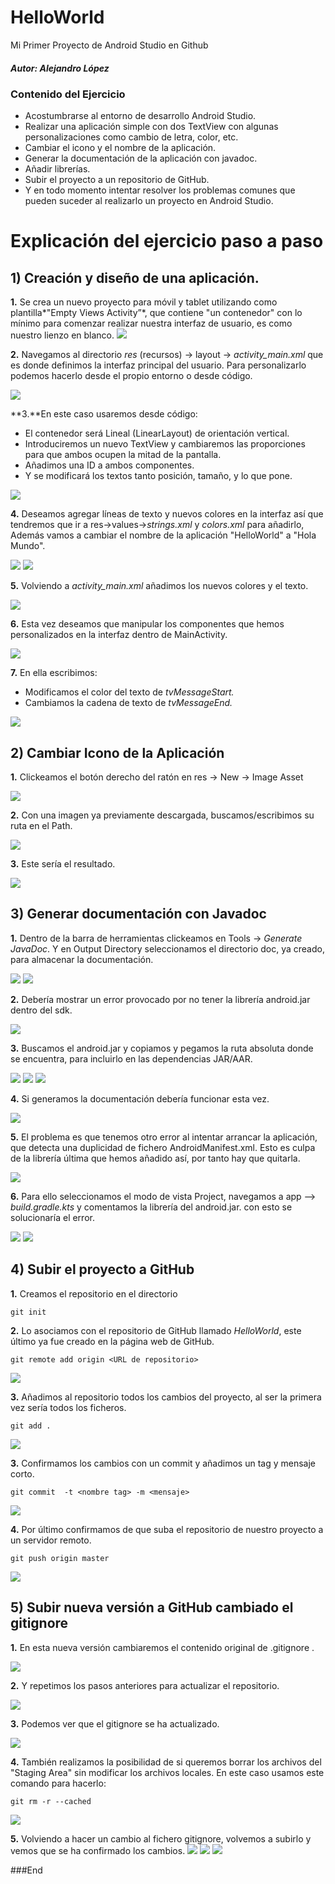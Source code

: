 # HelloWorld
Mi Primer Proyecto de Android Studio en Github 

##### Autor: Alejandro López

### Contenido del Ejercicio
- Acostumbrarse al entorno de desarrollo Android Studio.
- Realizar una aplicación simple con dos TextView con algunas personalizaciones como cambio de letra, color, etc.
- Cambiar el icono y el nombre de la aplicación.
- Generar la documentación de la aplicación con javadoc.
- Añadir librerías.
- Subir el proyecto a un repositorio de GitHub.
- Y en todo momento intentar resolver los problemas comunes que pueden suceder al realizarlo un proyecto en Android Studio.

# Explicación del ejercicio paso a paso

## 1) Creación y diseño de una aplicación.

**1.** Se crea un nuevo proyecto para móvil y tablet utilizando como plantilla*"Empty Views Activity”*, que contiene "un contenedor" con lo mínimo para comenzar realizar nuestra interfaz de usuario, es como nuestro lienzo en blanco.
![](https://i.postimg.cc/Pr9k5ZLj/Imagen2.jpg)


**2.** Navegamos al directorio *res* (recursos) -> layout -> *activity_main.xml* que es donde definimos la interfaz principal del usuario. Para personalizarlo podemos hacerlo desde el propio entorno o desde código.

![](https://i.postimg.cc/pdtbDHYc/Imagen3.jpg)

**3.**En este caso usaremos desde código:
- El contenedor será Lineal (LinearLayout) de orientación vertical.
- Introduciremos un nuevo TextView y cambiaremos las proporciones para que ambos ocupen la mitad de la pantalla.
- Añadimos una ID a ambos componentes.
- Y se modificará los textos tanto posición, tamaño, y lo que pone.

![](https://i.postimg.cc/3wCM1ct8/Imagen4.jpg)


**4.** Deseamos agregar líneas de texto y nuevos colores en la interfaz así que tendremos que ir a res->values->*strings.xml* y *colors.xml* para añadirlo, 
Además vamos a cambiar el nombre de la aplicación "HelloWorld"  a "Hola Mundo".

![](https://i.postimg.cc/dQ7ZXXx6/Imagen5.jpg)
![](https://i.postimg.cc/gkV7VMmc/Imagen6.jpg)


**5.** Volviendo a *activity_main.xml*  añadimos los nuevos colores y el texto.

![](https://i.postimg.cc/Vvxdzfdw/Imagen7.jpg)


**6.** Esta vez deseamos que manipular los componentes que hemos personalizados en la interfaz dentro de MainActivity.

![](https://i.postimg.cc/500cpDfW/Imagen8.jpg)

**7.** En ella escribimos:
- Modificamos el color del texto de *tvMessageStart.*
- Cambiamos la cadena de texto de *tvMessageEnd.*

![](https://i.postimg.cc/hvYNhWtr/Imagen9jpg.jpg)




## 2) Cambiar Icono de la Aplicación
**1.** Clickeamos el botón derecho del ratón en res -> New -> Image Asset

![](https://i.postimg.cc/MZD1240j/Imagen10-1.jpg)


**2.** Con una imagen ya previamente descargada, buscamos/escribimos su ruta en el Path.

![](https://i.postimg.cc/rFwx8JgZ/Imagen10-2.jpg)

**3.** Este sería el resultado.

![](https://i.postimg.cc/SsDBFz0H/Imagen10.jpg)


## 3)  Generar documentación con Javadoc
**1.** Dentro de la barra de herramientas clickeamos en Tools -> *Generate JavaDoc*. Y en Output Directory seleccionamos el directorio doc, ya creado, para almacenar la documentación.

![](https://i.postimg.cc/Y00JpqM0/Imagen11-0jpg.jpg)
![](https://i.postimg.cc/tC1LwTBm/Imagen11jpg.jpg)

**2.** Debería mostrar un error provocado por no tener la librería android.jar dentro del sdk.

![](https://i.postimg.cc/PrBBjjcf/Imagen12.jpg)

**3.** Buscamos el android.jar y copiamos y pegamos la ruta absoluta donde se encuentra, para incluirlo en las dependencias JAR/AAR.

![](https://i.postimg.cc/3rfstpFv/Imagen13.jpg)
![](https://i.postimg.cc/sg7bfLdY/Imagen14.jpg)
![](https://i.postimg.cc/KYbw15xd/Imagen15.jpg)

**4.** Si generamos la documentación debería funcionar esta vez.

![](https://i.postimg.cc/431MVh3n/Imagen16.jpg)

**5.** El problema es que tenemos otro error al intentar arrancar la aplicación, que detecta una duplicidad de fichero AndroidManifest.xml. Esto es culpa de la librería última que hemos añadido así, por tanto hay que quitarla.

![](https://i.postimg.cc/DZyNgyW6/Imagen17.jpg)

**6.** Para ello seleccionamos el modo de vista Project, navegamos a app --> *build.gradle.kts* y comentamos la librería del android.jar. con esto se solucionaría el error.

![](https://i.postimg.cc/8C7rXj3z/Imagen17-1.jpg)
![](https://i.postimg.cc/K8qM5n0W/Imagen17-2.jpg)


## 4) Subir el proyecto a GitHub

**1.** Creamos el repositorio en el directorio
```
git init
```
**2.** Lo asociamos con el repositorio de GitHub llamado *HelloWorld*, este último ya fue creado en la página web de GitHub.
```
git remote add origin <URL de repositorio>
```
![](https://i.postimg.cc/HnrPqZ97/Imagen19.jpg)

**3.** Añadimos al repositorio todos los cambios del proyecto, al ser la primera vez sería todos los ficheros.
```
git add .
```
![](https://i.postimg.cc/jqc104h5/Imagen20.jpg)

**3.** Confirmamos los cambios con un commit y añadimos un tag y mensaje corto.
```
git commit  -t <nombre tag> -m <mensaje>
```
![](https://i.postimg.cc/T2ssVxTj/Imagen21.jpg)

**4.** Por último confirmamos de que suba el repositorio de nuestro proyecto a un servidor remoto.
```
git push origin master
```
![](https://i.postimg.cc/htW3Y0zf/Imagen22.jpg)


## 5) Subir nueva versión a GitHub cambiado el gitignore
**1.** En esta nueva versión cambiaremos el contenido original de .gitignore .

![](https://i.postimg.cc/6QBbW5hK/Imagen23.jpg)

**2.** Y repetimos los pasos anteriores para actualizar el repositorio.

![](https://i.postimg.cc/Mp7rJjVt/Imagen24.jpg)

**3.**  Podemos ver que el gitignore se ha actualizado.

![](https://i.postimg.cc/0NZWbRtw/Imagen25.jpg)

**4.** También realizamos la posibilidad de si queremos borrar los archivos del "Staging Area" sin modificar los archivos locales. En este caso usamos este comando para hacerlo:
```
git rm -r --cached
```
![](https://i.postimg.cc/CK91JcY5/Imagen26.jpg)

**5.** Volviendo a hacer un cambio al fichero gitignore, volvemos a subirlo y vemos que se ha confirmado los cambios.
![](https://i.postimg.cc/1t6zdD5H/Imagen27.jpg)
![](https://i.postimg.cc/vTsmwD4d/Imagen28.jpg)
![](https://i.postimg.cc/ZKD2g2BT/Imagen29.jpg)

###End
